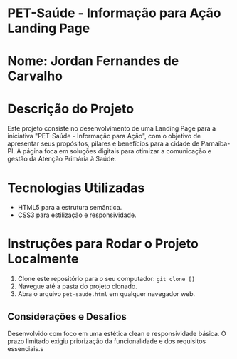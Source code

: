 # PET-Saúde - Informação para Ação Landing Page

# Nome: Jordan Fernandes de Carvalho

# Descrição do Projeto
Este projeto consiste no desenvolvimento de uma Landing Page para a iniciativa "PET-Saúde - Informação para Ação", com o objetivo de apresentar seus propósitos, pilares e benefícios para a cidade de Parnaíba-PI. A página foca em soluções digitais para otimizar a comunicação e gestão da Atenção Primária à Saúde.

# Tecnologias Utilizadas
- HTML5 para a estrutura semântica.
- CSS3 para estilização e responsividade.

# Instruções para Rodar o Projeto Localmente
1. Clone este repositório para o seu computador:
   `git clone []`
2. Navegue até a pasta do projeto clonado.
3. Abra o arquivo `pet-saude.html` em qualquer navegador web.

## Considerações e Desafios
Desenvolvido com foco em uma estética clean e responsividade básica. O prazo limitado exigiu priorização da funcionalidade e dos requisitos essenciais.s